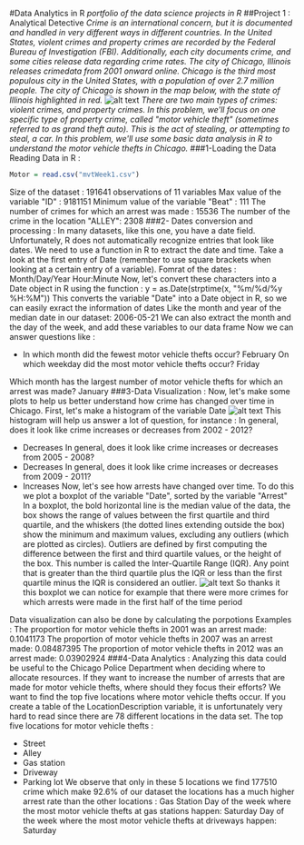 #Data Analytics in R
*portfolio of the data science projects in R*
##Project 1 : Analytical Detective
*Crime is an international concern, but it is documented and handled in very different ways in different countries. In the United States, violent crimes and property crimes are recorded by the Federal Bureau of Investigation (FBI). Additionally, each city documents crime, and some cities release data regarding crime rates. The city of Chicago, Illinois releases crimedata from 2001 onward online. Chicago is the third most populous city in the United States, with a population of over 2.7 million people. The city of Chicago is shown in the map below, with the state of Illinois highlighted in red.*
![alt text](https://courses.edx.org/assets/courseware/v1/1026b5e44d7529313194b5029a538061/asset-v1:MITx+15.071x+2T2020+type@asset+block/ChicagoMap.png)
*There are two main types of crimes: violent crimes, and property crimes. In this problem, we'll focus on one specific type of property crime, called "motor vehicle theft" (sometimes referred to as grand theft auto). This is the act of stealing, or attempting to steal, a car. In this problem, we'll use some basic data analysis in R to understand the motor vehicle thefts in Chicago.*
###1-Loading the Data
Reading Data in R :
```R
Motor = read.csv("mvtWeek1.csv") 
``` 
Size of the dataset :
191641 observations of 11 variables
Max value of the variable "ID" :
9181151
Minimum value of the variable "Beat" :
111
The number of crimes for which an arrest was made :
15536
The number of the crime in the location "ALLEY":
2308
###2- Dates conversion and processing :
In many datasets, like this one, you have a date field. Unfortunately, R does not automatically recognize entries that look like dates. We need to use a function in R to extract the date and time. Take a look at the first entry of Date (remember to use square brackets when looking at a certain entry of a variable).
Fomrat of the dates :
Month/Day/Year Hour:Minute
Now, let's convert these characters into a Date object in R using the function :
y = as.Date(strptime(x, "%m/%d/%y %H:%M"))
This converts the variable "Date" into a Date object in R, so we can easily exract the information of dates
Like the month and year of the median date in our dataset:
2006-05-21
We can also extract the month and the day of the week, and add these variables to our data frame
Now we can answer questions like :
- In which month did the fewest motor vehicle thefts occur?
February
On which weekday did the most motor vehicle thefts occur?
Friday


Which month has the largest number of motor vehicle thefts for which an arrest was made?
January
###3-Data Visualization :
Now, let's make some plots to help us better understand how crime has changed over time in Chicago.
First, let's make a histogram of the variable Date
![alt text](https://um6p-my.sharepoint.com/personal/zakarya_jouhafa_emines_um6p_ma/_layouts/15/onedrive.aspx?id=%2Fpersonal%2Fzakarya%5Fjouhafa%5Femines%5Fum6p%5Fma%2FDocuments%2FEMINES%2FAnalytics%20edge%2Fedx%5Fcourse%2FUnit1%2FhistMotor%2Epng&parent=%2Fpersonal%2Fzakarya%5Fjouhafa%5Femines%5Fum6p%5Fma%2FDocuments%2FEMINES%2FAnalytics%20edge%2Fedx%5Fcourse%2FUnit1)
This histogram will help us answer a lot of question, for instance :
In general, does it look like crime increases or decreases from 2002 - 2012?
 - Decreases 
In general, does it look like crime increases or decreases from 2005 - 2008?
 - Decreases 
In general, does it look like crime increases or decreases from 2009 - 2011?
 - Increases 
Now, let's see how arrests have changed over time.
To do this we plot a boxplot of the variable "Date", sorted by the variable "Arrest"
In a boxplot, the bold horizontal line is the median value of the data, the box shows the range of values between the first quartile and third quartile, and the whiskers (the dotted lines extending outside the box) show the minimum and maximum values, excluding any outliers (which are plotted as circles). Outliers are defined by first computing the difference between the first and third quartile values, or the height of the box. This number is called the Inter-Quartile Range (IQR). Any point that is greater than the third quartile plus the IQR or less than the first quartile minus the IQR is considered an outlier.
![alt text](https://um6p-my.sharepoint.com/personal/zakarya_jouhafa_emines_um6p_ma/_layouts/15/onedrive.aspx?id=%2Fpersonal%2Fzakarya%5Fjouhafa%5Femines%5Fum6p%5Fma%2FDocuments%2FEMINES%2FAnalytics%20edge%2Fedx%5Fcourse%2FUnit1%2FboxplotMotor%2Epng&parent=%2Fpersonal%2Fzakarya%5Fjouhafa%5Femines%5Fum6p%5Fma%2FDocuments%2FEMINES%2FAnalytics%20edge%2Fedx%5Fcourse%2FUnit1)
So thanks it this boxplot we can notice for example that there were more crimes for which arrests were made in the first half of the time period


Data visualization can also be done by calculating the porpotions 
Examples :
    The proportion for motor vehicle thefts in 2001 was an arrest made: 0.1041173
    The proportion of motor vehicle thefts in 2007 was an arrest made:  0.08487395
    The proportion of motor vehicle thefts in 2012 was an arrest made:  0.03902924
###4-Data Analytics :
Analyzing this data could be useful to the Chicago Police Department when deciding where to allocate resources. If they want to increase the number of arrests that are made for motor vehicle thefts, where should they focus their efforts?
We want to find the top five locations where motor vehicle thefts occur. If you create a table of the LocationDescription variable, it is unfortunately very hard to read since there are 78 different locations in the data set.
The top five locations for motor vehicle thefts :
- Street
- Alley
- Gas station 
- Driveway
- Parking lot
We observe that only in these 5 locations we find 177510 crime which make 92.6% of our dataset
the locations has a much higher arrest rate than the other locations :
Gas Station
Day of the week where the most motor vehicle thefts at gas stations happen:
Saturday
Day of the week where the most motor vehicle thefts at driveways happen:
Saturday